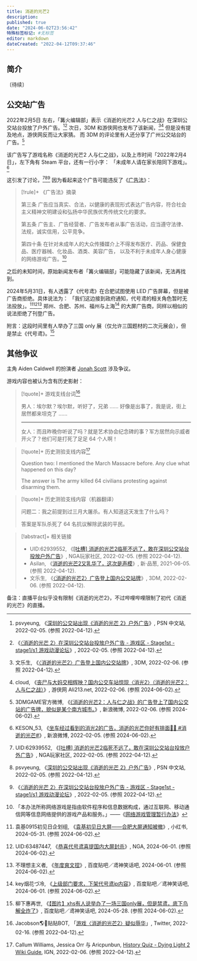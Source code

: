```yaml
---
title: 消逝的光芒2
description:
published: true
date: "2024-06-02T23:56:42"
特殊标签标记: #无标签
editor: markdown
dateCreated: "2022-04-12T09:37:46"
---
```


## 简介

〔待续〕

## 公交站广告

2022年2月5日 左右，「篝火编辑部」表示《消逝的光芒2 人与仁之战》在深圳公交站台投放了户外广告。[^52649][^50940]
次日，3DM 和游侠网也发布了该新闻，[^35026][^53725] 但是没有提及地点，游侠网反而让大家猜。
而 3DM 的评论里有人还分享了广州公交站台的广告。[^vaJ8s]

[^52649]: psvyeung, 《[深圳的公交站出现《消逝的光芒 2》户外广告](https://web.archive.org/web/20220412020545/https://psnine.com/gene/52649)》, PSN 中文站, 2022-02-05. (参照 2022-04-12).

[^50940]: 《[〈消逝的光芒 2〉在深圳公交站台投放户外广告 - 游戏区 - Stage1st - stage1/s1 游戏动漫论坛](https://web.archive.org/web/20220412020616/https://bbs.saraba1st.com/2b/thread-2050940-1-1.html)》, 2022-02-05. (参照 2022-04-12).

[^35026]: 文乐生, 《[〈消逝的光芒2〉广告登上国内公交站牌](https://web.archive.org/web/20220207235008/https://www.3dmgame.com/news/202202/3835026.html)》, 3DM, 2022-02-06. (参照 2022-04-12).

[^53725]: cloud, 《[丧尸与大妈交相辉映？国内公交车站惊现〈消光2〉（消逝的光芒2：人与仁之战）](https://web.archive.org/web/20220208063611/https://www.ali213.net/news/html/2022-2/653725.html)》, 游侠网 Ali213.net, 2022-02-06. (参照 2024-06-02).

[^vaJ8s]: 3DMGAME官方微博, 《[《消逝的光芒2：人与仁之战》的广告登上了国内公交站的广告牌，貌似是某个南方城市。](https://archive.ph/vaJ8s/image "https://weibo.com/2163365571/LedmzbHMD")》, 新浪微博, 2022-02-06. (参照 2024-06-02).

该广告写了游戏名称《消逝的光芒2 人与仁之战》，以及上市时间「2022年2月4日」，左下角有 Steam 平台，还有一行小字：
「未成年人请在家长陪同下游戏」。[^PALul]

[^PALul]: KESON_53, 《[坐车经过看到的消光2的广告，消逝的光芒你好有排面🥺🥺 #消逝的光芒#](https://archive.ph/vaJ8s/imagehttp://archive.today/2024.06.02-134420/https://weibo.com/7187238100/Le3Ti2hqV)》, 新浪微博, 2022-02-05. (参照 2024-06-02).

这引发了讨论，[^jB87R][^52649][^50940] 因为看起来这个广告可能违反了《[广告法](/rule/普通法律/中华人民共和国广告法.md)》：

[^jB87R]: UID:62939552, 《[[吐槽] 消逝的光芒2临死不远了，敢在深圳公交站台投放户外广告](http://archive.today/jB87R "https://bbs.nga.cn/read.php?tid=30561588&forder_by=postdatedesc")》, NGA玩家社区, 2022-02-05. (参照 2022-04-12).

> [!rule]+ 《广告法》摘录
>
> 第三条 广告应当真实、合法，以健康的表现形式表达广告内容，符合社会主义精神文明建设和弘扬中华民族优秀传统文化的要求。
>
> 第五条 广告主、广告经营者、广告发布者从事广告活动，应当遵守法律、法规，诚实信用，公平竞争。
>
> 第四十条 在针对未成年人的大众传播媒介上不得发布医疗、药品、保健食品、医疗器械、化妆品、酒类、美容广告，
> 以及不利于未成年人身心健康的网络游戏广告。[^ng]

[^ng]: 「本办法所称网络游戏是指由软件程序和信息数据构成，通过互联网、移动通信网等信息网络提供的游戏产品和服务。」——《[网络游戏管理暂行办法](/rule/文化部/网络游戏管理暂行办法.md)》

之后的未知时间，原始新闻发布者「篝火编辑部」可能隐藏了该新闻，无法再找到。

2024年5月31日，有人透露了《代号鸢》在合肥试图使用 LED 广告屏幕，但是被广告商拒绝。具体说法为：
「我们这边接到政府通知，代号鸢的相关角色暂时无法投放」。[^13519][^86281][^85443]
郑州、合肥、苏州、福州与上海[^46179] 的大屏广告商，同样以相似的说法拒绝了刊登广告。

[^13519]: 袁基0915初见日企划组, 《[袁基初见日大屏——合肥大屏通知被撤](https://www.xiaohongshu.com/explore/6659d9800000000016013519)》, 小红书, 2024-05-31. (参照 2024-06-02).

[^46179]: key烟花づ冷, 《[上级部门要求，下架代号鸢ip内容](https://web.archive.org/web/20240601235304/https://tieba.baidu.com/p/9037546179)》, 百度贴吧／鸢神笑话吧, 2024-06-01. (参照 2024-06-02).

[^86281]: UID:63487447, 《[恭喜代号鸢喜提国内大屏封杀](http://archive.today/2024.06.01-064148/https://nga.178.com/read.php?tid=40386281&rand=300)》, NGA, 2024-06-01. (参照 2024-06-02).

[^85443]: 不理想主义者, 《[年度爽文捏](https://web.archive.org/web/20240602004757/https://tieba.baidu.com/p/9037085443)》, 百度贴吧／鸢神笑话吧, 2024-06-01. (参照 2024-06-02).

附言：这段时间里有人举办了三国 only 展（仅允许三国题材的二次元展会），但是禁止《代号鸢》。[^00972]

[^00972]: 柳下惠再世, 《[【图片】xhs有人说举办了一场三国only展，但是禁鸢，底下鸟解全炸了](https://web.archive.org/web/20240601235318/https://tieba.baidu.com/p/9033200972)》, 百度贴吧／鸢神笑话吧, 2024-05-28. (参照 2024-06-02).

## 其他争议

主角 Aiden Caldwell 的扮演者 [Jonah Scott](/people/Jonah_Scott.md) 涉及争议。

游戏内容也被认为含有历史影射：

> [!quote]+ 游戏支线台词[^1493]
>
> 男人：埃尔默？埃尔默，听好了，兄弟 …… 好像是出事了，我是说，街上居然都来坦克了 ……
>
> ---
>
> 女人：而且昨晚你听说了吗？就是艺术协会纪念碑的事？军方居然向示威者开火了？他们可是打死了足足 64 个人啊！

[^1493]: Jacobson🌎🌸贴贴BOT, 「[游戏〈消逝的光芒2〉疑似辱华](https://web.archive.org/web/20220216091948/https://twitter.com/jakobsonradical/status/1493812250448211969)」, Twitter, 2022-02-16. (参照 2022-04-12).

> [!quote]+ 历史测验支线内容[^History_Quiz]
>
> Question two: I mentioned the March Massacre before. Any clue what happened on this day?
>
> The answer is The army killed 64 civilians protesting against disarming them.

[^History_Quiz]: Callum Williams, Jessica Orr 与 Aricpunbun, [History Quiz - Dying Light 2 Wiki Guide](https://web.archive.org/web/20220223234700/https://www.ign.com/wikis/dying-light-2/History_Quiz), IGN, 2022-02-06. (参照 2022-04-12).

> [!quote]+ 历史测验支线内容（机器翻译）
>
> 问题二：我之前提到过三月大屠杀。有人知道这天发生了什么吗？
>
> 答案是军队杀死了 64 名抗议解除武装的平民。

> [!abstract]+ 相关链接
>
> +   UID:62939552, 《[[吐槽] 消逝的光芒2临死不远了，敢在深圳公交站台投放户外广告](http://archiveiya74codqgiixo33q62qlrqtkgmcitqx5u2oeqnmn5bpcbiyd.onion/jB87R "https://bbs.nga.cn/read.php?tid=30561588&forder_by=postdatedesc")》, NGA玩家社区, 2022-02-05. (参照 2022-04-12).
> +   Asilan, 《[消逝的光芒2又乳华了，这次是声模](https://web.archive.org/web/20210609114835/https://pincong.rocks/article/32842)》, 新·品葱, 2021-06-05. (参照 2022-04-12).
> +   文乐生, 《[〈消逝的光芒2〉广告登上国内公交站牌](https://web.archive.org/web/20220207235008/https://www.3dmgame.com/news/202202/3835026.html)》, 3DM, 2022-02-06. (参照 2022-04-12).

备注：直播平台似乎没有限制《消逝的光芒2》，不过哔哩哔哩限制了初代《消逝的光芒》的直播。
